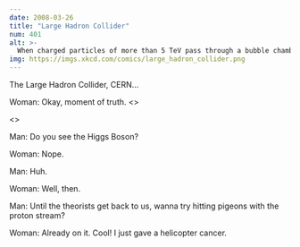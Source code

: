 ```yaml
---
date: 2008-03-26
title: "Large Hadron Collider"
num: 401
alt: >-
  When charged particles of more than 5 TeV pass through a bubble chamber, they leave a trail of candy.
img: https://imgs.xkcd.com/comics/large_hadron_collider.png
---
```

The Large Hadron Collider, CERN...

Woman: Okay, moment of truth. <<click>>

<<VVVVVRRMMMMM>>

Man: Do you see the Higgs Boson?

Woman: Nope.

Man: Huh.

Woman: Well, then.

Man: Until the theorists get back to us, wanna try hitting pigeons with the proton stream?

Woman: Already on it. Cool! I just gave a helicopter cancer.

